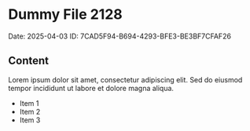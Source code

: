 # Dummy File 2128

Date: 2025-04-03
ID: 7CAD5F94-B694-4293-BFE3-BE3BF7CFAF26

## Content

Lorem ipsum dolor sit amet, consectetur adipiscing elit.
Sed do eiusmod tempor incididunt ut labore et dolore magna aliqua.

* Item 1
* Item 2
* Item 3
